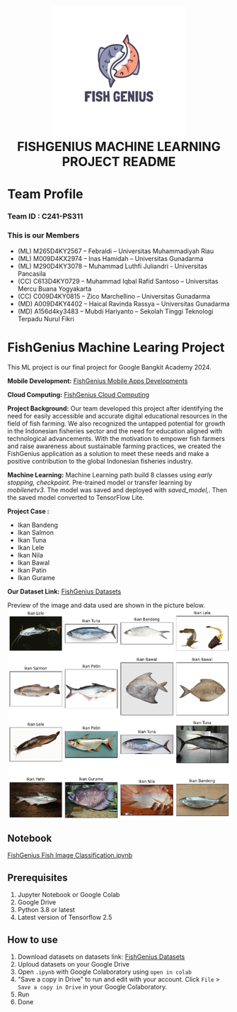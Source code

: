 <h1 align="center">
  <img align="center" src="https://github.com/zicomarchellino7/FishGenius/blob/c48faef7f9f5a4b28d1ad879f5d08cd5604bb98d/Machine%20Learning/images/Logo%20FishGenius.jpeg"  width="300"></img>
<br>
FISHGENIUS MACHINE LEARNING PROJECT README
</h1>
<div align="center">

</div>

# Team Profile

### Team ID : C241-PS311

### This is our Members

* (ML)  M265D4KY2567 – Febraldi – Universitas Muhammadiyah Riau
* (ML)  M009D4KX2974 – Inas Hamidah – Universitas Gunadarma
* (ML)  M290D4KY3078 – Muhammad Luthfi Juliandri - Universitas Pancasila
* (CC) C613D4KY0729 – Muhammad Iqbal Rafid Santoso – Universitas Mercu Buana Yogyakarta
* (CC) C009D4KY0815 – Zico Marchellino – Universitas Gunadarma
* (MD) A009D4KY4402 – Haical Ravinda Rassya – Universitas Gunadarma
* (MD) A156d4ky3483 – Mubdi Hariyanto – Sekolah Tinggi Teknologi Terpadu Nurul Fikri 

# FishGenius Machine Learing Project
This ML project is our final project for Google Bangkit Academy 2024.

**Mobile Development:**
<a href="https://github.com/zicomarchellino7/FishGenius/tree/a8459c2fe7f8f91c5c1e6cac1996208444cf3627/Mobile%20Development">FishGenius Mobile Apps Developments</a>

**Cloud Computing:**
<a href="https://github.com/zicomarchellino7/FishGenius/tree/02781d2b7c67efcf5028eece3de8f0e92ade16f0/Cloud%20Computing">FishGenius Cloud Computing</a>

**Project Background:**
Our team developed this project after identifying the need for easily accessible and accurate digital educational resources in the field of fish farming. We also recognized the untapped potential for growth in the Indonesian fisheries sector and the need for education aligned with technological advancements. With the motivation to empower fish farmers and raise awareness about sustainable farming practices, we created the FishGenius application as a solution to meet these needs and make a positive contribution to the global Indonesian fisheries industry.


**Machine Learning:** 
Machine Learning path build 8 classes using *early stopping, checkpoint*. Pre-trained model or transfer learning by *mobilenetv3*. The model was saved and deployed with *saved_model,*. Then the saved model converted to TensorFlow Lite.

**Project Case :**
- Ikan Bandeng
- Ikan Salmon
- Ikan Tuna
- Ikan Lele
- Ikan Nila
- Ikan Bawal
- Ikan Patin
- Ikan Gurame

**Our Dataset Link:**
<a href="https://github.com/zicomarchellino7/FishGenius/tree/02781d2b7c67efcf5028eece3de8f0e92ade16f0/Machine%20Learning/datasets">FishGenius Datasets</a>


Preview of the image and data used are shown in the picture below.
<img align="center" src="https://github.com/zicomarchellino7/FishGenius/blob/942068316d406a60ade6104f1533c858116386db/Machine%20Learning/images/Ikan.png"></img>

## Notebook
<a href="https://github.com/zicomarchellino7/FishGenius/blob/c48faef7f9f5a4b28d1ad879f5d08cd5604bb98d/Machine%20Learning/FishGenius%20Fish%20Image%20Classification.ipynb">FishGenius Fish Image Classification.ipynb
</a>



## Prerequisites
1. Jupyter Notebook or Google Colab
2. Google Drive
3. Python 3.8 or latest
4. Latest version of Tensorflow 2.5 

## How to use
1. Download datasets on datasets link: <a href="https://github.com/zicomarchellino7/FishGenius/tree/e76b1d536d6cb40f3ac9501b1a267f0ecfc0be78/Machine%20Learning/datasets">FishGenius Datasets</a>
2. Uploud datasets on your Google Drive
3. Open `.ipynb` with Google Colaboratory using `open in colab`
4. "Save a copy in Drive" to run and edit with your account. Click `File` > `Save a copy in Drive` in your Google Colaboratory.
5. Run
6. Done
